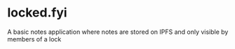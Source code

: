 # locked.fyi
A basic notes application where notes are stored on IPFS and only visible by members of a lock
